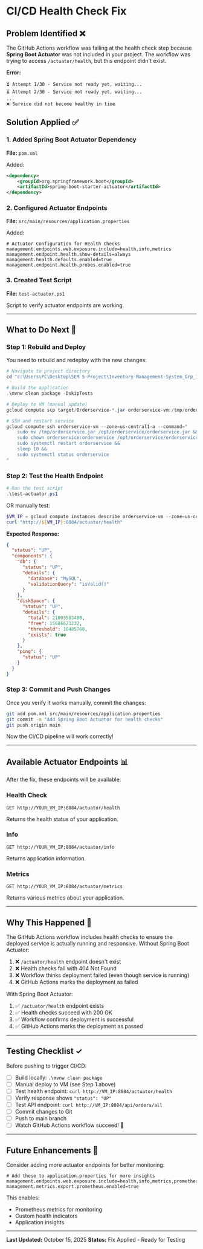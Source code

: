 # CI/CD Health Check Fix

## Problem Identified ❌

The GitHub Actions workflow was failing at the health check step because **Spring Boot Actuator** was not included in your project. The workflow was trying to access `/actuator/health`, but this endpoint didn't exist.

**Error:**
```
⏳ Attempt 1/30 - Service not ready yet, waiting...
⏳ Attempt 2/30 - Service not ready yet, waiting...
...
❌ Service did not become healthy in time
```

## Solution Applied ✅

### 1. Added Spring Boot Actuator Dependency

**File:** `pom.xml`

Added:
```xml
<dependency>
    <groupId>org.springframework.boot</groupId>
    <artifactId>spring-boot-starter-actuator</artifactId>
</dependency>
```

### 2. Configured Actuator Endpoints

**File:** `src/main/resources/application.properties`

Added:
```properties
# Actuator Configuration for Health Checks
management.endpoints.web.exposure.include=health,info,metrics
management.endpoint.health.show-details=always
management.health.defaults.enabled=true
management.endpoint.health.probes.enabled=true
```

### 3. Created Test Script

**File:** `test-actuator.ps1`

Script to verify actuator endpoints are working.

---

## What to Do Next 🚀

### Step 1: Rebuild and Deploy

You need to rebuild and redeploy with the new changes:

```powershell
# Navigate to project directory
cd "c:\Users\PC\Desktop\SEM 5 Project\Inventory-Management-System_Grp_16\backend\Orderservice"

# Build the application
.\mvnw clean package -DskipTests

# Deploy to VM (manual update)
gcloud compute scp target/Orderservice-*.jar orderservice-vm:/tmp/orderservice.jar --zone=us-central1-a

# SSH and restart service
gcloud compute ssh orderservice-vm --zone=us-central1-a --command="
    sudo mv /tmp/orderservice.jar /opt/orderservice/orderservice.jar &&
    sudo chown orderservice:orderservice /opt/orderservice/orderservice.jar &&
    sudo systemctl restart orderservice &&
    sleep 10 &&
    sudo systemctl status orderservice
"
```

### Step 2: Test the Health Endpoint

```powershell
# Run the test script
.\test-actuator.ps1
```

OR manually test:

```powershell
$VM_IP = gcloud compute instances describe orderservice-vm --zone=us-central1-a --format='get(networkInterfaces[0].accessConfigs[0].natIP)'
curl "http://${VM_IP}:8084/actuator/health"
```

**Expected Response:**
```json
{
  "status": "UP",
  "components": {
    "db": {
      "status": "UP",
      "details": {
        "database": "MySQL",
        "validationQuery": "isValid()"
      }
    },
    "diskSpace": {
      "status": "UP",
      "details": {
        "total": 21003583488,
        "free": 15686623232,
        "threshold": 10485760,
        "exists": true
      }
    },
    "ping": {
      "status": "UP"
    }
  }
}
```

### Step 3: Commit and Push Changes

Once you verify it works manually, commit the changes:

```bash
git add pom.xml src/main/resources/application.properties
git commit -m "Add Spring Boot Actuator for health checks"
git push origin main
```

Now the CI/CD pipeline will work correctly!

---

## Available Actuator Endpoints 📊

After the fix, these endpoints will be available:

### Health Check
```
GET http://YOUR_VM_IP:8084/actuator/health
```
Returns the health status of your application.

### Info
```
GET http://YOUR_VM_IP:8084/actuator/info
```
Returns application information.

### Metrics
```
GET http://YOUR_VM_IP:8084/actuator/metrics
```
Returns various metrics about your application.

---

## Why This Happened 🤔

The GitHub Actions workflow includes health checks to ensure the deployed service is actually running and responsive. Without Spring Boot Actuator:

1. ❌ `/actuator/health` endpoint doesn't exist
2. ❌ Health checks fail with 404 Not Found
3. ❌ Workflow thinks deployment failed (even though service is running)
4. ❌ GitHub Actions marks the deployment as failed

With Spring Boot Actuator:

1. ✅ `/actuator/health` endpoint exists
2. ✅ Health checks succeed with 200 OK
3. ✅ Workflow confirms deployment is successful
4. ✅ GitHub Actions marks the deployment as passed

---

## Testing Checklist ✓

Before pushing to trigger CI/CD:

- [ ] Build locally: `.\mvnw clean package`
- [ ] Manual deploy to VM (see Step 1 above)
- [ ] Test health endpoint: `curl http://VM_IP:8084/actuator/health`
- [ ] Verify response shows `"status": "UP"`
- [ ] Test API endpoint: `curl http://VM_IP:8084/api/orders/all`
- [ ] Commit changes to Git
- [ ] Push to main branch
- [ ] Watch GitHub Actions workflow succeed! 🎉

---

## Future Enhancements 🚀

Consider adding more actuator endpoints for better monitoring:

```properties
# Add these to application.properties for more insights
management.endpoints.web.exposure.include=health,info,metrics,prometheus
management.metrics.export.prometheus.enabled=true
```

This enables:
- Prometheus metrics for monitoring
- Custom health indicators
- Application insights

---

**Last Updated:** October 15, 2025
**Status:** Fix Applied - Ready for Testing
